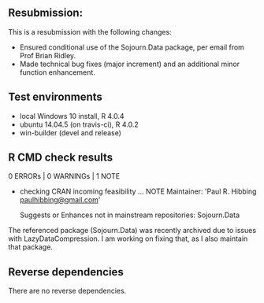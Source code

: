 ## Resubmission:
This is a resubmission with the following changes:

  * Ensured conditional use of the Sojourn.Data package, per
    email from Prof Brian Ridley.
  * Made technical bug fixes (major increment) and an additional
    minor function enhancement.
    
## Test environments

* local Windows 10 install, R 4.0.4
* ubuntu 14.04.5 (on travis-ci), R 4.0.2
* win-builder (devel and release)

## R CMD check results

0 ERRORs | 0 WARNINGs | 1 NOTE

* checking CRAN incoming feasibility ... NOTE
  Maintainer: 'Paul R. Hibbing <paulhibbing@gmail.com>'

  Suggests or Enhances not in mainstream repositories:
    Sojourn.Data
    
The referenced package (Sojourn.Data) was recently archived
due to issues with LazyDataCompression. I am working on
fixing that, as I also maintain that package.
    
## Reverse dependencies

There are no reverse dependencies.
